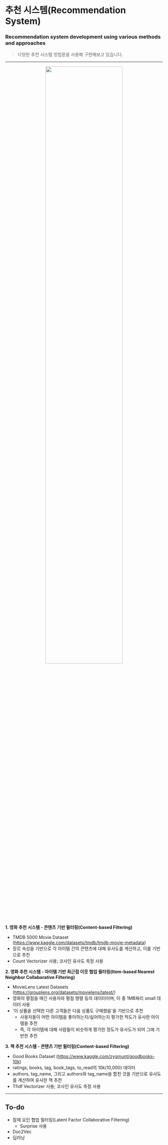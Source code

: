 # 추천 시스템(Recommendation System)
### Recommendation system development using various methods and approaches

> 다양한 추천 시스템 방법론을 사용해 구현해보고 있습니다.

---
<p align="center">
<img src="https://user-images.githubusercontent.com/38115693/163110519-467e50c6-aa4b-4c8b-9ffc-2549282e60a5.png" width="70%" height="">
</p>

**1. 영화 추천 시스템 - 콘텐츠 기반 필터링(Content-based Filtering)**
- TMDB 5000 Movie Dataset (https://www.kaggle.com/datasets/tmdb/tmdb-movie-metadata)
- 장르 속성을 기반으로 각 아이템 간의 콘텐츠에 대해 유사도를 계산하고, 이를 기반으로 추천
- Count Vectorizer 사용; 코사인 유사도 측정 사용

**2. 영화 추천 시스템 - 아이템 기반 최근접 이웃 협업 필터링(Item-based Nearest Neighbor Collaborative Filtering)**
- MovieLens Latest Datasets (https://grouplens.org/datasets/movielens/latest/)
- 영화의 평점을 매긴 사용자와 평점 행렬 등의 데이터이며, 이 중 1MB짜리 small 데이터 사용
- '이 상품을 선택한 다른 고객들은 다음 상품도 구매했음'을 기반으로 추천
  - 사용자들이 어떤 아이템을 좋아하는지/싫어하는지 평가한 척도가 유사한 아이템을 추천
  - 즉, 각 아이템에 대해 사람들이 비슷하게 평가한 정도가 유사도가 되어 그에 기반한 추천

**3. 책 추천 시스템 - 콘텐츠 기반 필터링(Content-based Filtering)**
- Good Books Dataset (https://www.kaggle.com/zygmunt/goodbooks-10k)
- ratings, books, tag, book_tags, to_read의 10k(10,000) 데이터
- authors, tag_name, 그리고 authors와 tag_name을 합친 것을 기반으로 유사도를 계산하여 유사한 책 추천
- Tfidf Vectorizer 사용; 코사인 유사도 측정 사용

---
## To-do
- 잠재 요인 협업 필터링(Latent Factor Collaborative Filtering)
  - Surprise 사용
- Doc2Vec
- 딥러닝
